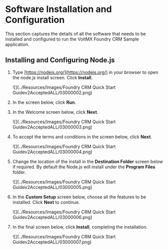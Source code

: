 ﻿

Software Installation and Configuration
=======================================

This section captures the details of all the software that needs to be installed and configured to run the VoltMX Foundry CRM Sample application.

Installing and Configuring Node.js
----------------------------------

1.  Type [https://nodejs.org/](https://nodejs.org/) in your browser to open the node.js install screen. Click **Install**.
    
    ![](../Resources/Images/Foundry CRM Quick Start Guidev2AcceptedALL/03000002.png)
    

2.  In the screen below, click **Run**.

3.  In the Welcome screen below, click **Next**.
    
    ![](../Resources/Images/Foundry CRM Quick Start Guidev2AcceptedALL/03000003.png)
    

1.  To accept the terms and conditions in the screen below, click **Next**.
    
    ![](../Resources/Images/Foundry CRM Quick Start Guidev2AcceptedALL/03000004.png)
    

5.  Change the location of the install in the **Destination Folder** screen below if required. By default the Node.js will install under the **Program Files** folder.
    
    ![](../Resources/Images/Foundry CRM Quick Start Guidev2AcceptedALL/03000005.png)
    

6.  In the **Custom Setup** screen below, choose all the features to be installed. Click **Next** to continue.
    
    ![](../Resources/Images/Foundry CRM Quick Start Guidev2AcceptedALL/03000006.png)
    

7.  In the final screen below, click **Install**, completing the installation.
    
    ![](../Resources/Images/Foundry CRM Quick Start Guidev2AcceptedALL/03000007.png)
